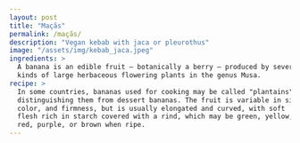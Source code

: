 ```yaml
---
layout: post
title: "Maçãs"
permalink: /maçãs/
description: "Vegan kebab with jaca or pleurothus"
image: "/assets/img/kebab_jaca.jpeg"
ingredients: >
  A banana is an edible fruit – botanically a berry – produced by several
  kinds of large herbaceous flowering plants in the genus Musa.
recipe: >
  In some countries, bananas used for cooking may be called "plantains",
  distinguishing them from dessert bananas. The fruit is variable in size,
  color, and firmness, but is usually elongated and curved, with soft
  flesh rich in starch covered with a rind, which may be green, yellow,
  red, purple, or brown when ripe.
---
```

